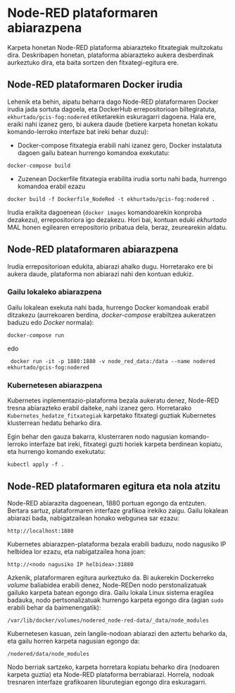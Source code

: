 # Node-RED plataformaren abiarazpena

Karpeta honetan Node-RED plataforma abiarazteko fitxategiak multzokatu dira. Deskribapen honetan, plataforma abiarazteko aukera desberdinak aurkeztuko dira, eta baita sortzen den fitxategi-egitura ere.

## Node-RED plataformaren Docker irudia
Lehenik eta behin, aipatu beharra dago Node-RED plataformaren Docker irudia jada sortuta dagoela, eta DockerHub errepositorioan biltegiratuta, `ekhurtado/gcis-fog:nodered` etiketarekin eskuragarri dagoena. Hala ere, eraiki nahi izanez gero, bi aukera daude (betiere karpeta honetan kokatu komando-lerroko interfaze bat ireki behar duzu):

- Docker-compose fitxategia erabili nahi izanez gero, Docker instalatuta dagoen gailu batean hurrengo komandoa exekutatu:
```
docker-compose build
```
- Zuzenean Dockerfile fitxategia erabilita irudia sortu nahi bada, hurrengo komandoa erabil ezazu
```
docker build -f Dockerfile_NodeRed -t ekhurtado/gcis-fog:nodered .
```

Irudia eraikita dagoenean (`docker images` komandoarekin konproba dezakezu), errepositoriora igo dezakezu. Hori bai, kontuan eduki _ekhurtado_ MAL honen egilearen errepositorio pribatua dela, beraz, zeurearekin aldatu.

## Node-RED plataformaren abiarazpena
Irudia errepositorioan edukita, abiarazi ahalko dugu. Horretarako ere bi aukera daude, plataforma non abiarazi nahi den kontuan edukiz.

### Gailu lokaleko abiarazpena
Gailu lokalean exekuta nahi bada, hurrengo Docker komandoak erabil ditzakezu (aurrekoaren berdina, _docker-compose_ erabiltzea aukeratzen baduzu edo _Docker_ normala):
```
docker-compose run
```
edo
```
 docker run -it -p 1880:1880 -v node_red_data:/data --name nodered ekhurtado/gcis-fog:nodered
```
### Kubernetesen abiarazpena
Kubernetes inplementazio-plataforma bezala aukeratu denez, Node-RED tresna abiarazteko erabil daiteke, nahi izanez gero. Horretarako `Kubernetes_hedatze_fitxategiak` karpetako fitxategi guztiak Kubernetes klusterrean hedatu beharko dira.

Egin behar den gauza bakarra, klusterraren nodo nagusian komando-lerroko interfaze bat ireki, fitxategi guzti horiek karpeta berdinean kopiatu, eta hurrengo komando exekutatu:
```
kubectl apply -f .
```

## Node-RED plataformaren egitura eta nola atzitu 
Node-RED abiarazita dagoenean, 1880 portuan egongo da entzuten. Bertara sartuz, plataformaren interfaze grafikoa irekiko zaigu. Gailu lokalean abiarazi bada, nabigatzailean honako webgunea sar ezazu:
```
http://localhost:1880
```
Kubernetes abiarazpen-plataforma bezala erabili baduzu, nodo nagusiko IP helbidea lor ezazu, eta nabigatzailea hona joan:
```
http://<nodo nagusiko IP helbidea>:31880
```

Azkenik, plataformaren egitura aurkeztuko da. Bi aukerekin Dockerreko _volume_ baliabidea erabili denez, Node-REDen nodo perstonalizatuak gailuko karpeta batean egongo dira. Gailu lokala Linux sistema eragilea badauka, nodo pertsonalizatuak hurrengo karpeta egongo dira (agian `sudo` erabili behar da baimenengatik):
```
/var/lib/docker/volumes/nodered_node-red-data/_data/node_modules
```

Kubernetesen kasuan, zein langile-nodoan abiarazi den aztertu beharko da, eta gailu horren karpeta nagusian egongo da:
```
/nodered/data/node_modules
```

Nodo berriak sartzeko, karpeta horretara kopiatu beharko dira (nodoaren karpeta guztia) eta Node-RED plataforma berrabiarazi. Horrela, nodoak tresnaren interfaze grafikoaren liburutegian egongo dira eskuragarri.